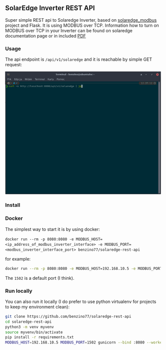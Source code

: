 ## SolarEdge Inverter REST API

Super simple REST api to Solaredge Inverter, based on [solaredge_modbus](https://github.com/nmakel/solaredge_modbus) project and Flask. It is using MODBUS over TCP. Information how to turn on MODBUS over TCP in your Inverter can be found on solaredge documentation page or in included [PDF](https://github.com/benzino77/solaredge-rest-api/documents/sunspec-implementation-technical-note.pdf)

### Usage
The  api endpoint is `/api/v1/solaredge` and it is reachable by simple GET request:

![Animation](./documents/sera-animation.gif)


### Install

### Docker
The simplest way to start it is by using docker:

`docker run --rm -p 8080:8080 -e MODBUS_HOST=<ip_address_of_modbus_inverter_interface> -e MODBUS_PORT=<modbus_inverter_interface_port> benzino77/solaredge-rest-api`

for example:
```bash
docker run --rm -p 8080:8080 -e MODBUS_HOST=192.168.10.5 -e MODBUS_PORT=1502 benzino77/solaredge-rest-api
```

The `1502` is a default port (I think).

### Run locally
You can also run it locally (I do prefer to use python virtualenv for projects to keep my environment clean):


```bash
git clone https://github.com/benzino77/solaredge-rest-api
cd solaredge-rest-api
python3 -m venv myvenv
source myvenv/bin/activate
pip install -r requirements.txt
MODBUS_HOST=192.168.10.5 MODBUS_PORT=1502 gunicorn --bind :8080 --workers 1 --threads 8 --timeout 0 server:app
```
